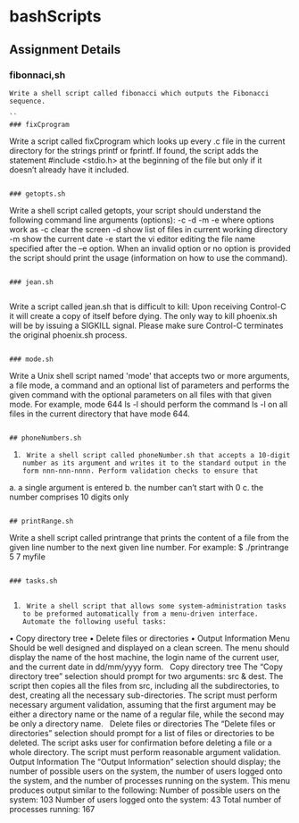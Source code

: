 # bashScripts  
  
## Assignment Details  
  
### fibonnaci,sh

``` 
Write a shell script called fibonacci which outputs the Fibonacci sequence.

`` 
### fixCprogram

```
Write a script called fixCprogram which looks up every .c file in the current directory for the strings printf or fprintf. If found, the script adds the statement #include <stdio.h> at the beginning of the file but only if it doesn’t already have it included.

```  
  
### getopts.sh

```
Write a shell script called getopts, your script should understand the following command line arguments (options):  -c -d -m -e
where options work as
     -c clear the screen
     -d show list of files in current working directory
     -m show the current date
     -e start the vi editor editing the file name specified after the –e option.
When an invalid option or no option is provided the script should print the usage (information on how to use the command).
 
```  
  
### jean.sh
 
```
Write a script called jean.sh that is difficult to kill: Upon receiving Control-C it will create a copy of itself before dying. The only way to kill phoenix.sh will be by issuing a SIGKILL signal. Please make sure Control-C terminates the original phoenix.sh process.

```  
  
### mode.sh

``` 
Write a Unix shell script named 'mode' that accepts two or more arguments, a file mode, a command and an optional list of parameters and performs the given command with the optional parameters on all files with that given mode.
For example, mode 644 ls -l should perform the command ls -l on all files in the current directory that have mode 644.

```  
  
## phoneNumbers.sh

``` 
1.      Write a shell script called phoneNumber.sh that accepts a 10-digit number as its argument and writes it to the standard output in the form nnn-nnn-nnnn. Perform validation checks to ensure that
a.      a single argument is entered
b.      the number can’t start with 0
c.      the number comprises 10 digits only

```  
  
## printRange.sh

```
Write a shell script called printrange that prints the content of a file from the given line number to the next given line number.
For example:
$ ./printrange 5 7 myfile

```  
  
### tasks.sh
 
``` 
1.      Write a shell script that allows some system-administration tasks to be preformed automatically from a menu-driven interface. Automate the following useful tasks: 
•       Copy directory tree
•       Delete files or directories
•       Output Information
Menu
Should be well designed and displayed on a clean screen.
The menu should display the name of the host machine, the login name of the current user,
and the current date in dd/mm/yyyy form.
 
Copy directory tree
The “Copy directory tree” selection should prompt for two arguments: src & dest.
The script then copies all the files from src, including all the subdirectories, to dest,
creating all the necessary sub-directories.
The script must perform necessary argument validation, assuming that the first argument may be either a directory name or the name of a regular file, while the second may be only a directory name.
 
Delete files or directories
The “Delete files or directories” selection should prompt for a list of files or directories to be deleted. The script asks user for confirmation before deleting a file or a whole directory. The script must perform reasonable argument validation.
 
Output Information
The “Output Information” selection should display; the number of possible users on the system, the number of users logged onto the system, and the number of processes running on the system. This menu produces output similar to the following:
        Number of possible users on the system: 103
        Number of users logged onto the system: 43
        Total number of processes running: 167


``` 
